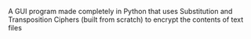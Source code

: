 A GUI program made completely in Python that uses Substitution and Transposition Ciphers (built from scratch) to encrypt the contents of text files
